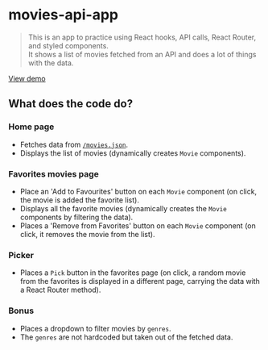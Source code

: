 # movies-api-app
> This is an app to practice using React hooks, API calls, React Router, and styled components.\
It shows a list of movies fetched from an API and does a lot of things with the data.

[View demo](https://dreamy-knuth-149f0e.netlify.app/)

## What does the code do?
### Home page
- Fetches data from [`/movies.json`](https://raw.githubusercontent.com/wildcodeschoolparis/datas/master/movies.json).
- Displays the list of movies (dynamically creates `Movie` components).

### Favorites movies page
- Place an 'Add to Favourites' button on each `Movie` component (on click, the movie is added the favorite list).
- Displays all the favorite movies (dynamically creates the `Movie` components by filtering the data).
- Places a 'Remove from Favorites' button on each `Movie` component (on click, it removes the movie from the list).

### Picker
- Places a `Pick` button in the favorites page (on click, a random movie from the favorites is displayed in a different page, carrying the data with a React Router method).

### Bonus 
- Places a dropdown to filter movies by `genres`.
- The `genres` are not hardcoded but taken out of the fetched data.
 
